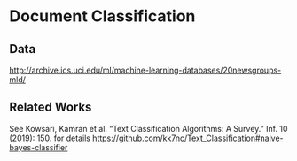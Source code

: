# Document Classification
## Data
http://archive.ics.uci.edu/ml/machine-learning-databases/20newsgroups-mld/

## Related Works
See Kowsari, Kamran et al. “Text Classification Algorithms: A Survey.” Inf. 10 (2019): 150. for details https://github.com/kk7nc/Text_Classification#naive-bayes-classifier
